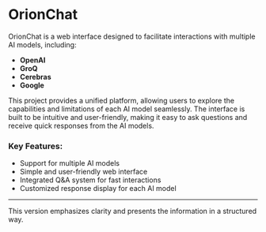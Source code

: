 # OrionChat

OrionChat is a web interface designed to facilitate interactions with multiple AI models, including:

- **OpenAI**
- **GroQ**
- **Cerebras**
- **Google**

This project provides a unified platform, allowing users to explore the capabilities and limitations of each AI model seamlessly. The interface is built to be intuitive and user-friendly, making it easy to ask questions and receive quick responses from the AI models.

### Key Features:

- Support for multiple AI models
- Simple and user-friendly web interface
- Integrated Q&A system for fast interactions
- Customized response display for each AI model

---

This version emphasizes clarity and presents the information in a structured way.